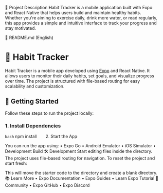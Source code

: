 📘 Project Description
Habit Tracker is a mobile application built with Expo and React Native that helps users build and maintain healthy habits. Whether you're aiming to exercise daily, drink more water, or read regularly, this app provides a simple and intuitive interface to track your progress and stay motivated.

📖 README.md (English)

# 🧠 Habit Tracker

Habit Tracker is a mobile app developed using [Expo](https://expo.dev) and React Native. It allows users to monitor their daily habits, set goals, and visualize progress over time. The project is structured with file-based routing for easy scalability and customization.

## 🚀 Getting Started

Follow these steps to run the project locally:

### 1. Install Dependencies
```bash```
npm install
``````   ``````
2. Start the App

You can run the app using:
• 	Expo Go
• 	Android Emulator
• 	iOS Simulator
• 	Development Build
🛠 Development
Start editing files inside the  directory. The project uses file-based routing for navigation.
To reset the project and start fresh:

This will move the starter code to the  directory and create a blank  directory.
📚 Learn More
• 	Expo Documentation
• 	Expo Guides
• 	Learn Expo Tutorial
💬 Community
• 	Expo GitHub
• 	Expo Discord

